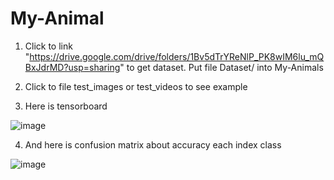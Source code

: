 # My-Animal
1. Click to link "https://drive.google.com/drive/folders/1Bv5dTrYReNlP_PK8wIM6lu_mQBxJdrMD?usp=sharing" to get dataset. Put file Dataset/ into My-Animals

2. Click to file test_images or test_videos to see example

3. Here is tensorboard
   
![image](https://github.com/user-attachments/assets/88c8a0f9-e11f-4fab-853c-10448fad8660)

4. And here is confusion matrix about accuracy each index class

![image](https://github.com/user-attachments/assets/7444660c-c83f-4aa2-9454-c91ec077e16f)
